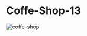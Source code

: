 # Coffe-Shop-13

![coffe-shop](https://github.com/user-attachments/assets/3641fc67-7a9b-4967-b7b4-0ec06241ca13)
